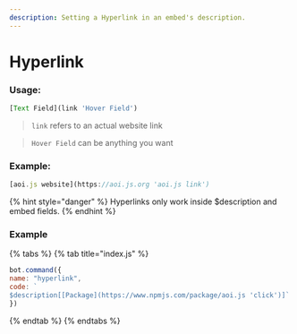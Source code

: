 ```yaml
---
description: Setting a Hyperlink in an embed's description.
---
```


# Hyperlink

### Usage:
```javascript
[Text Field](link 'Hover Field')
```

> `link` refers to an actual website link

> `Hover Field` can be anything you want

### Example:
```javascript
[aoi.js website](https://aoi.js.org 'aoi.js link')
```

{% hint style="danger" %}
Hyperlinks only work inside $description and embed fields.
{% endhint %}

### Example

{% tabs %}
{% tab title="index.js" %}
```javascript
bot.command({
name: "hyperlink", 
code: `
$description[[Package](https://www.npmjs.com/package/aoi.js 'click')]` 
})
```
{% endtab %}
{% endtabs %}